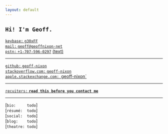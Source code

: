 ```yaml
---
layout: default
---
```


## `Hi! I'm Geoff.`

[`keybase:` `g30xFF`](https://keybase.io/g30xFF)  
[`mail:`    `geoff@geoffnixon·net`](mailto:type_it_out@domain.tld)  
[`pstn:`    `+1-707-596-0297`](tel:+17075960297) [(text)](sms:+17075960297)  

---

[`github:`                 `geoff-nixon`](https://github.com/geoff-nixon)  
[`stackoverflow.com:`      `geoff-nixon`](https://stackoverflow.com/users/2351351/geoff-nixon)  
[`apple.stackexchange.com: `geoff-nixon`](https://apple.stackexchange.com/users/65379/geoff-nixon)

---

[`recuiters:` **`read this before you contact me`**](https://www.quora.com/Has-anyone-ever-turned-down-a-job-offer-from-Google-If-so-why/answer/Geoff-Nixon-3)

---

[`bio:     todo`]  
[`résumé:  todo`]  
[`social:  todo`]  
[`blog:    todo`]  
[`theatre: todo`]  
